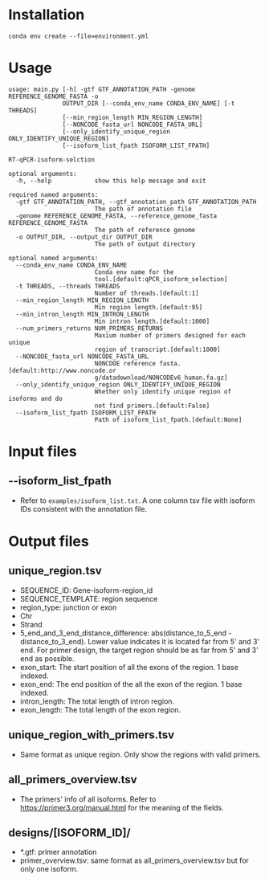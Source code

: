 # Installation
```
conda env create --file=environment.yml
```
# Usage
```
usage: main.py [-h] -gtf GTF_ANNOTATION_PATH -genome REFERENCE_GENOME_FASTA -o
               OUTPUT_DIR [--conda_env_name CONDA_ENV_NAME] [-t THREADS]
               [--min_region_length MIN_REGION_LENGTH]
               [--NONCODE_fasta_url NONCODE_FASTA_URL]
               [--only_identify_unique_region ONLY_IDENTIFY_UNIQUE_REGION]
               [--isoform_list_fpath ISOFORM_LIST_FPATH]

RT-qPCR-isoform-selction

optional arguments:
  -h, --help            show this help message and exit

required named arguments:
  -gtf GTF_ANNOTATION_PATH, --gtf_annotation_path GTF_ANNOTATION_PATH
                        The path of annotation file
  -genome REFERENCE_GENOME_FASTA, --reference_genome_fasta REFERENCE_GENOME_FASTA
                        The path of reference genome
  -o OUTPUT_DIR, --output_dir OUTPUT_DIR
                        The path of output directory

optional named arguments:
  --conda_env_name CONDA_ENV_NAME
                        Conda env name for the
                        tool.[default:qPCR_isoform_selection]
  -t THREADS, --threads THREADS
                        Number of threads.[default:1]
  --min_region_length MIN_REGION_LENGTH
                        Min region length.[default:95]
  --min_intron_length MIN_INTRON_LENGTH
                        Min intron length.[default:1000]
  --num_primers_returns NUM_PRIMERS_RETURNS
                        Maxium number of primers designed for each unique
                        region of transcript.[default:1000]
  --NONCODE_fasta_url NONCODE_FASTA_URL
                        NONCDOE reference fasta.[default:http://www.noncode.or
                        g/datadownload/NONCODEv6_human.fa.gz]
  --only_identify_unique_region ONLY_IDENTIFY_UNIQUE_REGION
                        Whether only identify unique region of isoforms and do
                        not find primers.[default:False]
  --isoform_list_fpath ISOFORM_LIST_FPATH
                        Path of isoform_list_fpath.[default:None]
```
# Input files
## --isoform_list_fpath
- Refer to `examples/isoform_list.txt`. A one column tsv file with isoform IDs consistent with the annotation file. <br>
# Output files
## unique_region.tsv
- SEQUENCE_ID: Gene-isoform-region_id <br>
- SEQUENCE_TEMPLATE: region sequence<br>
- region_type: junction or exon<br>
- Chr <br>
- Strand<br>
- 5_end_and_3_end_distance_difference: abs(distance_to_5_end - distance_to_3_end). Lower value indicates it is located far from 5' and 3' end. For primer design, the target region should be as far from 5' and 3' end as possible.<br>
- exon_start: The start position of all the exons of the region. 1 base indexed. <br>
- exon_end: The end position of the all the exon of the region. 1 base indexed. <br>
- intron_length: The total length of intron region.
- exon_length: The total length of the exon region.
## unique_region_with_primers.tsv
- Same format as unique region. Only show the regions with valid primers.<br>
## all_primers_overview.tsv
- The primers' info of all isoforms. Refer to https://primer3.org/manual.html for the meaning of the fields. <br>
## designs/[ISOFORM_ID]/
- *.gtf: primer annotation
- primer_overview.tsv: same format as all_primers_overview.tsv but for only one isoform.
